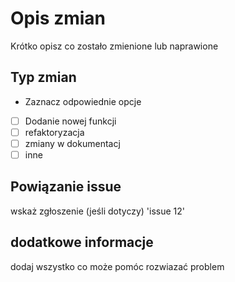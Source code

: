 # Opis zmian
Krótko opisz co zostało zmienione lub naprawione

## Typ zmian
- Zaznacz odpowiednie opcje
- [ ] Dodanie nowej funkcji
- [ ] refaktoryzacja
- [ ] zmiany w dokumentacj
- [ ] inne

## Powiązanie issue
wskaż zgłoszenie (jeśli dotyczy)
'issue 12'

## dodatkowe informacje
dodaj wszystko co może pomóc rozwiazać problem
